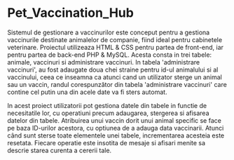 # Pet_Vaccination_Hub

Sistemul de gestionare a vaccinurilor este conceput pentru a gestiona vaccinurile destinate animalelor de companie, fiind ideal pentru cabinetele veterinare. Proiectul utilizeaza HTML & CSS pentru partea de front-end, iar pentru partea de back-end PHP & MySQL. Acesta consta in trei tabele: animale, vaccinuri si administrare vaccinuri. In tabela 'administrare vaccinuri', au fost adaugate doua chei straine pentru id-ul animalului si al vaccinului, ceea ce inseamna ca atunci cand un utilizator sterge un animal sau un vaccin, randul corespunzător din tabela 'administrare vaccinuri' care contine cel putin una din acele date va fi sters automat.

In acest proiect utilizatorii pot gestiona datele din tabele in functie de necesitatile lor, cu operatiuni precum adaugarea, stergerea si afisarea datelor din tabele. Atribuirea unui vaccin dorit unui animal specific se face pe baza ID-urilor acestora, cu optiunea de a adauga data vaccinarii. Atunci când sunt sterse toate elementele unei tabele, incrementarea acesteia este resetata. Fiecare operatie este insotita de mesaje si afisari menite sa descrie starea curenta a cererii tale.

